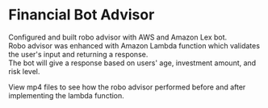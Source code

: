 # Financial Bot Advisor

Configured and built robo advisor with AWS and Amazon Lex bot.  
Robo advisor was enhanced with Amazon Lambda function which validates the user's input and returning a response.  
The bot will give a response based on users' age, investment amount, and risk level.

View mp4 files to see how the robo advisor performed before and after implementing the lambda function.
